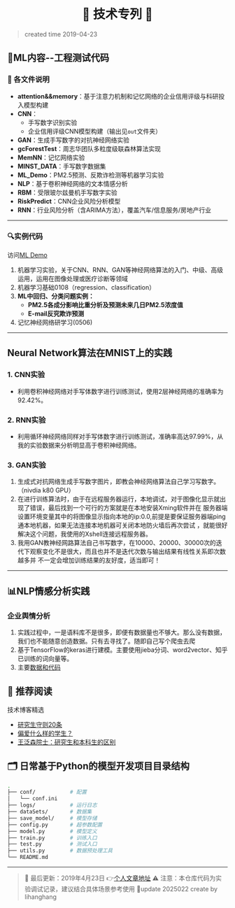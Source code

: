 <!-- markdownlint-disable MD033 -->
<h1 align="center">🚀 技术专列 🚀</h1>
<!-- markdownlint-restore -->

> created time 2019-04-23

## 🧠ML内容--工程测试代码

### 📂 各文件说明

- **attention&&memory**：基于注意力机制和记忆网络的企业信用评级与科研投入模型构建
- **CNN**：
  - 手写数字识别实验
  - 企业信用评级CNN模型构建（输出见`out`文件夹）
- **GAN**：生成手写数字的对抗神经网络实验
- **gcForestTest**：周志华团队多粒度级联森林算法实现
- **MemNN**：记忆网络实验
- **MINST_DATA**：手写数字数据集
- **ML_Demo**：PM2.5预测、反欺诈检测等机器学习实验
- **NLP**：基于卷积神经网络的文本情感分析
- **RBM**：受限玻尔兹曼机手写数字实验
- **RiskPredict**：CNN企业风险分析模型
- **RNN**：行业风险分析（含ARIMA方法），覆盖汽车/信息服务/房地产行业

---

### 🔍实例代码

   访问[ML Demo](https://github.com/lihanghang/ML/)

1. 机器学习实验，关于CNN、RNN、GAN等神经网络算法的入门、中级、高级运用，运用在图像处理或医疗诊断等领域
2. 机器学习基础0108（regression、classification）
3. **ML中回归、分类问题实例：**
   - **PM2.5各成分影响比重分析及预测未来几日PM2.5浓度值**
   - **E-mail反究欺诈预测**
4. 记忆神经网络研学习(0506)

---

## Neural Network算法在MNIST上的实践

### 1. CNN实验

- 利用卷积神经网络对手写体数字进行训练测试，使用2层神经网络的准确率为92.42%。

### 2. RNN实验

- 利用循环神经网络同样对手写体数字进行训练测试，准确率高达97.99%，从我的实验数据来分析明显高于卷积神经网络。

### 3. GAN实验

1. 生成式对抗网络生成手写数字图片，即教会神经网络算法自己学习写数字。（nivdia k80 GPU）
2. 在进行训练算法时，由于在远程服务器运行，本地调试，对于图像化显示就出现了错误，最后找到一个可行的方案就是在本地安装Xming软件并在
服务器端设置环境变量其中的将图像显示指向本地的ip:0.0,前提是要保证服务器端ping通本地机器，如果无法连接本地机器可关闭本地防火墙后再次尝试
，就能很好解决这个问题，我使用的Xshell连接远程服务器。
3. 我用GAN教神经网路算法自己书写数字，在10000、20000、30000次的迭代下观察变化不是很大，而且也并不是迭代次数与输出结果有线性关系即次数越多并
不一定会增加训练结果的友好度，适当即可！

---

## 📊NLP情感分析实践

### 企业舆情分析

1. 实践过程中，一是语料库不是很多，即便有数据量也不够大。那么没有数据，我们也不能随意创造数据。只有去寻找了。随即自己写个爬虫去爬
2. 基于TensorFlow的keras进行建模。主要使用jieba分词、word2vector、知乎已训练的词向量等。
3. 主要[数据和代码](https://github.com/lihanghang/ML/tree/master/NLP)

## 📖 推荐阅读

技术博客精选

- [研究生守则20条](http://blog.sciencenet.cn/home.php?mod=space&uid=220220&do=blog&id=444499)
- [偏爱什么样的学生？](http://blog.sciencenet.cn/home.php?mod=space&uid=265898&do=blog&id=241678)
- [王泛森院士：研究生和本科生的区别](http://www.folo.cn/user1/18593/archives/2009/79758.html)

## 🗂️ 日常基于Python的模型开发项目目录结构

```bash
.
├── conf/           # 配置
│   └── conf.ini
├── logs/           # 运行日志
├── dataSets/       # 数据集
├── save_model/     # 模型存储
├── config.py       # 超参数配置
├── model.py        # 模型定义
├── train.py        # 训练入口
├── test.py         # 测试入口
├── utils.py        # 数据预处理工具
└── README.md
```

---
> 📌 最后更新：2019年4月23日
👉[个人文章地址](http://lihanghang.top)
⚠️ 注意：本仓库代码为实验调试记录，建议结合具体场景参考使用
🎯update 2025022  create by lihanghang
